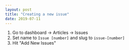 ```yaml
---
layout: post
title: "Creating a new issue"
date: 2019-07-11
---
```

1. Go to dashboard -> Articles -> Issues
2. Set name to `Issue [number]` and slug to `issue-[number]`
3. Hit "Add New Issues"
